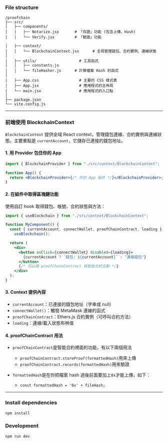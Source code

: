 ### File structure

```
/proofchain
├── src/
│   ├── components/
│   │   ├── Notarize.jsx       # 「存證」功能 (包含上傳、Hash)
│   │   └── Verify.jsx         # 「驗證」功能

│   ├── context/
│   │   └── BlockchainContext.jsx      # 全局管理錢包、合約實例、連線狀態
│
│   ├── utils/                   # 工具函式
│   │   ├── constants.js
│   │   └── fileHasher.js      # 計算檔案 Hash 的函式
│
│   ├── App.css                  # 主要的 CSS 樣式表
│   ├── App.jsx                  # 應用程式的主佈局
│   └── main.jsx                 # 應用程式的入口點
│
├── package.json
└── vite.config.js
```

---

### 前端使用 BlockchainContext

`BlockchainContext` 提供全域 React context，管理錢包連線、合約實例與連線狀態。主要重點是 `currentAccount`，它儲存已連接的錢包地址。

#### 1. 用 Provider 包住你的 App

```jsx
import { BlockchainProvider } from "./src/context/BlockchainContext";

function App() {
  return <BlockchainProvider>{/* 你的 App 組件 */}</BlockchainProvider>;
}
```

#### 2. 在組件中取得區塊鏈功能

使用自訂 hook 取得錢包、帳號、合約狀態與方法：

```jsx
import { useBlockchain } from "./src/context/BlockchainContext";

function MyComponent() {
  const { currentAccount, connectWallet, proofChainContract, loading } =
    useBlockchain();

  return (
    <div>
      <button onClick={connectWallet} disabled={loading}>
        {currentAccount ? `錢包: ${currentAccount}` : "連接錢包"}
      </button>
      {/* 可以用 proofChainContract 與智能合約互動 */}
    </div>
  );
}
```

#### 3. Context 提供內容

- `currentAccount`：已連接的錢包地址（字串或 null）
- `connectWallet()`：觸發 MetaMask 連線的函式
- `proofChainContract`：Ethers.js 合約實例（可呼叫合約方法）
- `loading`：連線/載入狀態布林值

#### 4. proofChainContract 用法

- `proofChainContract`是智能合約裡面的功能，有以下兩個用法

  - `proofChainContract.storeProof(formattedHash)`用來上傳
  - `proofChainContract.records(formattedHash)`用來驗證

- `formattedHash`是在你把檔案 hash 過後前面要加上`0x`才能上傳，如下：
  - `const formattedHash = '0x' + fileHash;`

---

### Install dependencies

```bash
npm install
```

### Development

```bash
npm run dev
```
